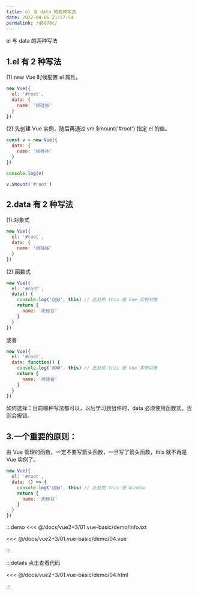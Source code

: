 ```yaml
---
title: el 与 data 的两种写法
date: 2022-04-06 21:57:54
permalink: /d6076c/
---
```


el 与 data 的两种写法

## 1.el 有 2 种写法

(1).new Vue 时候配置 el 属性。

```js
new Vue({
  el: '#root',
  data: {
    name: '尚硅谷'
  }
})
```

(2).先创建 Vue 实例，随后再通过 vm.\$mount('#root') 指定 el 的值。

```js
const v = new Vue({
  data: {
    name: '尚硅谷'
  }
})

console.log(v)

v.$mount('#root')
```

## 2.data 有 2 种写法

(1).对象式

```js
new Vue({
  el: '#root',
  data: {
    name: '尚硅谷'
  }
})
```

(2).函数式

```js
new Vue({
  el: '#root',
  data() {
    console.log('@@@', this) // 此处的 this 是 Vue 实例对象
    return {
      name: '尚硅谷'
    }
  }
})
```

或者

```js
new Vue({
  el: '#root',
  data: function() {
    console.log('@@@', this) // 此处的 this 是 Vue 实例对象
    return {
      name: '尚硅谷'
    }
  }
})
```

如何选择：目前哪种写法都可以，以后学习到组件时，data 必须使用函数式，否则会报错。

## 3.一个重要的原则：

由 Vue 管理的函数，一定不要写箭头函数，一旦写了箭头函数，this 就不再是 Vue 实例了。

```js
new Vue({
  el: '#root',
  data: () => {
    console.log('@@@', this) // 此处的 this 是 Window
    return {
      name: '尚硅谷'
    }
  }
})
```

:::demo <<< @/docs/vue2+3/01.vue-basic/demo/info.txt

<<< @/docs/vue2+3/01.vue-basic/demo/04.vue

:::

:::details 点击查看代码

<<< @/docs/vue2+3/01.vue-basic/demo/04.html

:::
